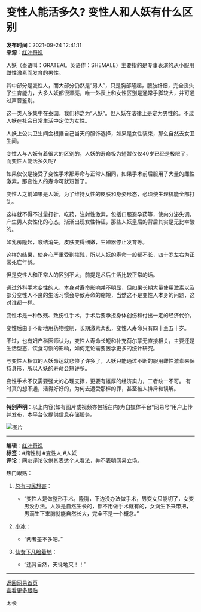 # 变性人能活多久? 变性人和人妖有什么区别

**发布时间**：2021-09-24 12:41:11  
**来源**：[红叶奇说](https://www.163.com/dy/media/T1507611876484.html)  

人妖（泰语叫：GRATEAI。英语作：SHEMALE）主要指的是专事表演的从小服用雌性激素而发育的男性。

其中部分是变性人，而大部分仍然是“男人”，只是胸部隆起，腰肢纤细，完全丧失了生育能力，大多人妖都很漂亮，唯一外表上和女性区别是通常手脚较大，并可通过声音鉴别。

这一类人多集中在泰国，我们称之为“人妖”。但人妖在法律上是定为男性的。不过人妖在社会日常生活中定位为女性。

人妖上公共卫生间会根据自己当天的服饰选择，如果是女性装束，那么自然去女卫生间。

变性人与人妖有着很大的区别的，人妖的寿命极为短暂仅仅40岁已经是极限了，而变性人能活多久呢?

如果仅仅是接受了变性手术那寿命与正常人相同，如果手术前后服用了大量的雌性激素，那变性人的寿命可就短暂了。

变性人之前如果是人妖，为了维持女性的皮肤和身姿形态，必须使生理机能全部打乱。

这样就不得不过量打针，吃药，注射性激素，包括口服避孕药等，使内分泌失调，产生男人女性化的心态，渐渐出现女性特征，那些人妖皇后的背后其实是无比幸酸的。

如乳房隆起，喉结消失，皮肤变得细嫩，生殖器停止发育等。

这样的结果，使身心严重受到摧残，所以人妖的寿命一般都不长，四十岁左右为正常死亡年龄。

但是变性人和正常人的区别不大，前提是术后生活比较正常的话。

通过外科手术变性的人，本身对寿命影响并不明显，但如果长期大量使用激素以及部分变性人不良的生活习惯会导致寿命的缩短，当然这不是变性人本身的问题，这对谁都一样。

变性术是一种致残、致伤性手术，手术后要承担身体创伤和付出一定的经济代价。

变性后由于不断地用药物控制，长期激素紊乱，变性人寿命只有四十至五十岁。

不过，也有妇产科医师认为，变性人寿命长短和补充荷尔蒙无直接相关，主要还是生活型态、饮食习惯的影响，如何定论需要医学更多的统计研究。

与变性人相似的人妖命运就悲惨了许多了，人妖只能通过不断的服用雌性激素来保持身形，所以人妖的寿命会短许多。

变性手术不仅需要强大的心理支撑，更要有雄厚的经济实力，二者缺一不可。 有时真的想不通，活得好好的，为何去遭受那样的罪，甚至被人排斥和误解。

---

**特别声明**：以上内容(如有图片或视频亦包括在内)为自媒体平台“网易号”用户上传并发布，本平台仅提供信息存储服务。

![图片](http://cms-bucket.nosdn.127.net/f880fb501e9346c4ba948f14b3ef62ca20161214191434.jpg)

---

**编辑**：[红叶奇说](https://www.163.com/dy/media/T1507611876484.html)  
**标签**：#跨性别 #变性人 #人妖  
**评论**：网友评论仅供其表达个人看法，并不表明网易立场。

热门跟贴：

1. [总有刁民想害](http://tie.163.com/reply/myaction.jsp?action=reply&userId=104613023&f=gentienickname)：
    - “变性人是做整形手术，隆胸，下边没办法做手术，男变女只能切了，女变男没办法。人妖是自然生长的，都不用做手术就有的，女滴生下来带把，男滴生下来胸就能自然长大，完全不是一个概念。”
  
2. [小冰](http://tie.163.com/reply/myaction.jsp?action=reply&userId=113413742&f=gentienickname)：
    - “两者差不多吧。”

3. [仙女下凡脸着地](http://tie.163.com/reply/myaction.jsp?action=reply&userId=104612071&f=gentienickname)：
    - “违背自然，天诛地灭！！”

--- 

[返回网易首页](https://www.163.com/)  
[查看更多跟贴](https://comment.tie.163.com/GKLM35C30511NLQ0.html)  

太长
